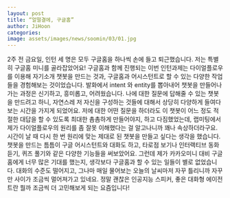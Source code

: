 ```yaml
---
layout: post
title: “얼떨결에, 구글홈”
author: JiHoon
categories: 
image: assets/images/news/soomin/03/01.jpg
---
```


2주 전 금요일, 인턴 세 명은 모두 구글홈을 하나씩 손에 들고 퇴근했습니다. 저는 특별히 구글홈 미니를 골라잡았어요! 구글홈과 함께 진행되는 이번 인턴과제는 다이얼플로우를 이용해 자기소개 챗봇을 만드는 것과, 구글홈과 어시스턴트로 할 수 있는 다양한 작업들을 경험해보는 것이었습니다. 
발화에서 intent 와 entity를 뽑아내어 챗봇을 만들어나가는 과정은 신기하고, 흥미롭고, 어려웠습니다. 나에 대한 질문에 답해줄 수 있는 챗봇을 만드려고 하니, 자연스레 저 자신을 구성하는 것들에 대해서 상당히 다양하게 들여다보는 시간을 가지게 되었어요. 저에 대한 어떤 질문을 하더라도 이 챗봇이 어느 정도 적절한 대답을 할 수 있도록 최대한 촘촘하게 만들어야지, 하고 다짐했었는데, 랩미팅에서 제가 다이얼플로우의 원리를 좀 잘못 이해했다는 걸 알고나니까 꽤나 속상하더라구요. 시간이 날 때 다시 한 번 원리에 맞는 제대로 된 챗봇을 만들고 싶다는 생각을 했습니다. 
챗봇을 만드는 틈틈이 구글 어시스턴트와 대화도 하고, 타로점 보기나 인터랙티브 동화 듣기, 퀴즈 풀기와 같은 다양한 기능들을 써보았어요. 그런데 제가 카카오미니 대비 구글홈에게 너무 많은 기대를 했는지, 생각보다 구글홈과 할 수 있는 일들이 별로 없었습니다. 대화의 수준도 떨어지고, 그나마 매일 물어보는 오늘의 날씨마저 자꾸 틀리니까 자꾸만 사이가 조금씩 멀어져가고 있네요. 정말 괜찮은 인공지능 스피커, 좋은 대화형 에이전트란 뭘까 조금씩 더 고민해보게 되는 요즘입니다!

